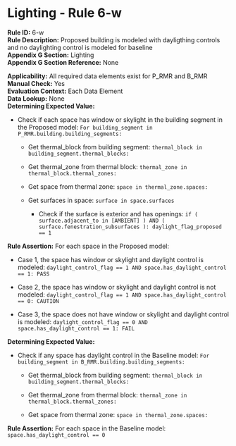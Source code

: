 
# Lighting - Rule 6-w

**Rule ID:** 6-w  
**Rule Description:** Proposed building is modeled with dayligthing controls and no daylighting control is modeled for baseline  
**Appendix G Section:** Lighting  
**Appendix G Section Reference:** None  

**Applicability:** All required data elements exist for P_RMR and B_RMR  
**Manual Check:** Yes  
**Evaluation Context:** Each Data Element  
**Data Lookup:** None  
**Determining Expected Value:**  

- Check if each space has window or skylight in the building segment in the Proposed model: ```For building_segment in P_RMR.building.building_segments:```  

  - Get thermal_block from building segment: ```thermal_block in building_segment.thermal_blocks:```

  - Get thermal_zone from thermal block: ```thermal_zone in thermal_block.thermal_zones:```

  - Get space from thermal zone: ```space in thermal_zone.spaces:```  

  - Get surfaces in space: ```surface in space.surfaces```  

    - Check if the surface is exterior and has openings: ```if ( surface.adjacent_to in [AMBIENT] ) AND ( surface.fenestration_subsurfaces ): daylight_flag_proposed == 1```  

**Rule Assertion:** For each space in the Proposed model:  

- Case 1, the space has window or skylight and daylight control is modeled: ```daylight_control_flag == 1 AND space.has_daylight_control == 1: PASS```  

- Case 2, the space has window or skylight and daylight control is not modeled:  ```daylight_control_flag == 1 AND space.has_daylight_control == 0: CAUTION```

- Case 3, the space does not have window or skylight and daylight control is modeled: ```daylight_control_flag == 0 AND space.has_daylight_control == 1: FAIL```

**Determining Expected Value:**  

- Check if any space has daylight control in the Baseline model: ```For building_segment in B_RMR.building.building_segments:```  

  - Get thermal_block from building segment: ```thermal_block in building_segment.thermal_blocks:```

  - Get thermal_zone from thermal block: ```thermal_zone in thermal_block.thermal_zones:```

  - Get space from thermal zone: ```space in thermal_zone.spaces:```

**Rule Assertion:** For each space in the Baseline model: ```space.has_daylight_control == 0```  
